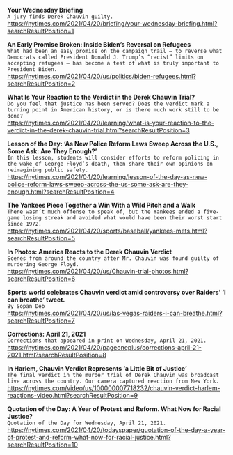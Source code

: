 **Your Wednesday Briefing**\
`A jury finds Derek Chauvin guilty.`\
https://nytimes.com/2021/04/20/briefing/your-wednesday-briefing.html?searchResultPosition=1

**An Early Promise Broken: Inside Biden’s Reversal on Refugees**\
`What had been an easy promise on the campaign trail — to reverse what Democrats called President Donald J. Trump’s “racist” limits on accepting refugees — has become a test of what is truly important to President Biden.`\
https://nytimes.com/2021/04/20/us/politics/biden-refugees.html?searchResultPosition=2

**What Is Your Reaction to the Verdict in the Derek Chauvin Trial?**\
`Do you feel that justice has been served? Does the verdict mark a turning point in American history, or is there much work still to be done?`\
https://nytimes.com/2021/04/20/learning/what-is-your-reaction-to-the-verdict-in-the-derek-chauvin-trial.html?searchResultPosition=3

**Lesson of the Day: ‘As New Police Reform Laws Sweep Across the U.S., Some Ask: Are They Enough?’**\
`In this lesson, students will consider efforts to reform policing in the wake of George Floyd’s death, then share their own opinions on reimagining public safety.`\
https://nytimes.com/2021/04/20/learning/lesson-of-the-day-as-new-police-reform-laws-sweep-across-the-us-some-ask-are-they-enough.html?searchResultPosition=4

**The Yankees Piece Together a Win With a Wild Pitch and a Walk**\
`There wasn’t much offense to speak of, but the Yankees ended a five-game losing streak and avoided what would have been their worst start since 1972.`\
https://nytimes.com/2021/04/20/sports/baseball/yankees-mets.html?searchResultPosition=5

**In Photos: America Reacts to the Derek Chauvin Verdict**\
`Scenes from around the country after Mr. Chauvin was found guilty of murdering George Floyd.`\
https://nytimes.com/2021/04/20/us/Chauvin-trial-photos.html?searchResultPosition=6

**Sports world celebrates Chauvin verdict amid controversy over Raiders’ ‘I can breathe’ tweet.**\
`By Sopan Deb`\
https://nytimes.com/2021/04/20/us/las-vegas-raiders-i-can-breathe.html?searchResultPosition=7

**Corrections: April 21, 2021**\
`Corrections that appeared in print on Wednesday, April 21, 2021.`\
https://nytimes.com/2021/04/20/pageoneplus/corrections-april-21-2021.html?searchResultPosition=8

**In Harlem, Chauvin Verdict Represents ‘a Little Bit of Justice’**\
`The final verdict in the murder trial of Derek Chauvin was broadcast live across the country. Our camera captured reaction from New York.`\
https://nytimes.com/video/us/100000007718232/chauvin-verdict-harlem-reactions-video.html?searchResultPosition=9

**Quotation of the Day: A Year of Protest and Reform. What Now for Racial Justice?**\
`Quotation of the Day for Wednesday, April 21, 2021.`\
https://nytimes.com/2021/04/20/todayspaper/quotation-of-the-day-a-year-of-protest-and-reform-what-now-for-racial-justice.html?searchResultPosition=10

